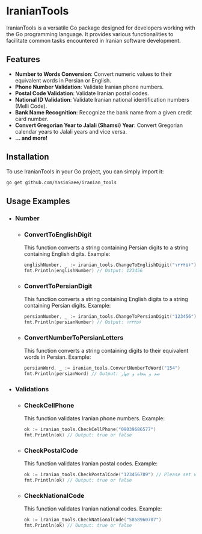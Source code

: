 # IranianTools

IranianTools is a versatile Go package designed for developers working with the Go programming language. It provides various functionalities to facilitate common tasks encountered in Iranian software development.

## Features

- **Number to Words Conversion**: Convert numeric values to their equivalent words in Persian or English.
- **Phone Number Validation**: Validate Iranian phone numbers.
- **Postal Code Validation**: Validate Iranian postal codes.
- **National ID Validation**: Validate Iranian national identification numbers (Melli Code).
- **Bank Name Recognition**: Recognize the bank name from a given credit card number.
- **Convert Gregorian Year to Jalali (Shamsi) Year**: Convert Gregorian calendar years to Jalali years and vice versa.
- **... and more!**

## Installation

To use IranianTools in your Go project, you can simply import it:

```bash
go get github.com/YasinSaee/iranian_tools
```

## Usage Examples 
- ### Number
  - ### ConvertToEnglishDigit
    This function converts a string containing Persian digits to a string containing English digits.
    Example:
    
    ```go
    englishNumber, _ := iranian_tools.ChangeToEnglishDigit("۱۲۳۴۵۶")
    fmt.Println(englishNumber) // Output: 123456
    ```
  - ### ConvertToPersianDigit
    This function converts a string containing English digits to a string containing Persian digits.
    Example:
    
    ```go
    persianNumber, _ := iranian_tools.ChangeToPersianDigit("123456")
    fmt.Println(persianNumber) // Output: ۱۲۳۴۵۶
    ```
  - ### ConvertNumberToPersianLetters
    This function converts a string containing digits to their equivalent words in Persian.
    Example:
    
    ```go
    persianWord, _ := iranian_tools.ConvertNumberToWord("154")
    fmt.Println(persianWord) // Output: صد و پنجاه و چهار
    ```

- ### Validations

  - ### CheckCellPhone
    This function validates Iranian phone numbers.
    Example:

    ```go
    ok := iranian_tools.CheckCellPhone("09039686577")
    fmt.Println(ok) // Output: true or false
    ```
    
  - ### CheckPostalCode
    This function validates Iranian postal codes.
    Example:

    ```go
    ok := iranian_tools.CheckPostalCode("123456789") // Please set valid postalCode
    fmt.Println(ok) // Output: true or false
    ```
    
  - ### CheckNationalCode
    This function validates Iranian national codes.
    Example:

    ```go
    ok := iranian_tools.CheckNationalCode("5858960707")
    fmt.Println(ok) // Output: true or false
    ```

    


